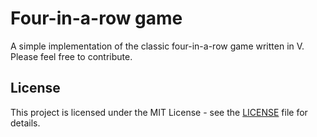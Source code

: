 # Four-in-a-row game

A simple implementation of the classic four-in-a-row game written in V. Please feel free to contribute.

## License
This project is licensed under the MIT License - see the [LICENSE](./LICENSE) file for details.
